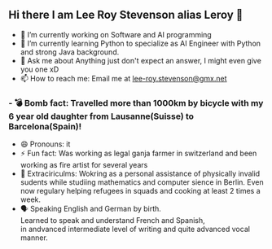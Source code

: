 ## Hi there I am Lee Roy Stevenson alias Leroy 👋

- 🔭 I’m currently working on Software and AI programming
- 🌱 I’m currently learning Python to specialize as AI Engineer with Python and strong Java background.
- 💬 Ask me about Anything just don't expect an answer, I might even give you one xD
- 📫 How to reach me: Email me at lee-roy.stevenson@gmx.net
### - 💣  Bomb fact: Travelled more than 1000km by bicycle with my 6 year old daughter from Lausanne(Suisse) to Barcelona(Spain)!
- 😄 Pronouns: it
- ⚡ Fun fact: Was working as legal ganja farmer in switzerland and been working as fire artist for several years
- 🏥 Extraciriculms: Wokring as a personal assistance of physically invalid sudents while studiing mathematics and computer sience in Berlin.
    Even now regulary helping refugees in squads and cooking at least 2 times a week.
- 🗣️ Speaking English and German by birth.    
   Learned to speak and understand French and Spanish,   
   in andvanced intermediate level of writing and quite advanced vocal manner.
